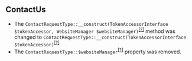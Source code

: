 ContactUs
---------
* The `ContactRequestType::__construct(TokenAccessorInterface $tokenAccessor, WebsiteManager $websiteManager)`<sup>[[?]](https://github.com/orocommerce/orocommerce-orocrm/tree/1.3.0/src/Oro/Bridge/ContactUs/Form/Type/ContactRequestType.php#L32 "Oro\Bridge\ContactUs\Form\Type\ContactRequestType")</sup> method was changed to `ContactRequestType::__construct(TokenAccessorInterface $tokenAccessor)`<sup>[[?]](https://github.com/orocommerce/orocommerce-orocrm/tree/1.4.0/src/Oro/Bridge/ContactUs/Form/Type/ContactRequestType.php#L29 "Oro\Bridge\ContactUs\Form\Type\ContactRequestType")</sup>
* The `ContactRequestType::$websiteManager`<sup>[[?]](https://github.com/orocommerce/orocommerce-orocrm/tree/1.3.0/src/Oro/Bridge/ContactUs/Form/Type/ContactRequestType.php#L26 "Oro\Bridge\ContactUs\Form\Type\ContactRequestType::$websiteManager")</sup> property was removed.

